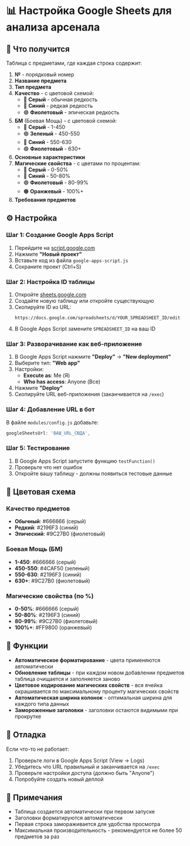 # 📊 Настройка Google Sheets для анализа арсенала

## 🎯 Что получится

Таблица с предметами, где каждая строка содержит:

1. **№** - порядковый номер
2. **Название предмета** 
3. **Тип предмета** 
4. **Качество** - с цветовой схемой:
   - 🔘 **Серый** - обычная редкость
   - 🔵 **Синий** - редкая редкость  
   - 🟣 **Фиолетовый** - эпическая редкость
5. **БМ** (Боевая Мощь) - с цветовой схемой:
   - 🔘 **Серый** - 1-450
   - 🟢 **Зеленый** - 450-550
   - 🔵 **Синий** - 550-630
   - 🟣 **Фиолетовый** - 630+
6. **Основные характеристики**
7. **Магические свойства** - с цветами по процентам:
   - 🔘 **Серый** - 0-50%
   - 🔵 **Синий** - 50-80%
   - 🟣 **Фиолетовый** - 80-99%
   - 🟠 **Оранжевый** - 100%+
8. **Требования предметов**

## ⚙️ Настройка

### Шаг 1: Создание Google Apps Script

1. Перейдите на [script.google.com](https://script.google.com)
2. Нажмите **"Новый проект"**
3. Вставьте код из файла `google-apps-script.js`
4. Сохраните проект (Ctrl+S)

### Шаг 2: Настройка ID таблицы

1. Откройте [sheets.google.com](https://sheets.google.com)
2. Создайте новую таблицу или откройте существующую
3. Скопируйте ID из URL:
   ```
   https://docs.google.com/spreadsheets/d/YOUR_SPREADSHEET_ID/edit
   ```
4. В Google Apps Script замените `SPREADSHEET_ID` на ваш ID

### Шаг 3: Разворачивание как веб-приложение

1. В Google Apps Script нажмите **"Deploy"** → **"New deployment"**
2. Выберите тип: **"Web app"**
3. Настройки:
   - **Execute as**: Me (Я)
   - **Who has access**: Anyone (Все)
4. Нажмите **"Deploy"**
5. Скопируйте URL веб-приложения (заканчивается на `/exec`)

### Шаг 4: Добавление URL в бот

В файле `modules/config.js` добавьте:
```javascript
googleSheetsUrl: 'ВАШ_URL_СЮДА',
```

### Шаг 5: Тестирование

1. В Google Apps Script запустите функцию `testFunction()`
2. Проверьте что нет ошибок
3. Откройте вашу таблицу - должны появиться тестовые данные

## 🎨 Цветовая схема

### Качество предметов
- **Обычный**: #666666 (серый)
- **Редкий**: #2196F3 (синий)
- **Эпический**: #9C27B0 (фиолетовый)

### Боевая Мощь (БМ)
- **1-450**: #666666 (серый)
- **450-550**: #4CAF50 (зеленый)
- **550-630**: #2196F3 (синий)
- **630+**: #9C27B0 (фиолетовый)

### Магические свойства (по %)
- **0-50%**: #666666 (серый)
- **50-80%**: #2196F3 (синий)
- **80-99%**: #9C27B0 (фиолетовый)
- **100%+**: #FF9800 (оранжевый)

## 🔧 Функции

- **Автоматическое форматирование** - цвета применяются автоматически
- **Обновление таблицы** - при каждом новом добавлении предметов таблица очищается и заполняется заново
- **Цветовое кодирование магических свойств** - вся ячейка окрашивается по максимальному проценту магических свойств
- **Автоматическая ширина колонок** - оптимальная ширина для каждого типа данных
- **Замороженные заголовки** - заголовки остаются видимыми при прокрутке

## 🐛 Отладка

Если что-то не работает:

1. Проверьте логи в Google Apps Script (View → Logs)
2. Убедитесь что URL правильный и заканчивается на `/exec`
3. Проверьте настройки доступа (должно быть "Anyone")
4. Попробуйте создать новый деплой

## 📝 Примечания

- Таблица создается автоматически при первом запуске
- Заголовки форматируются автоматически
- Первая строка замораживается для удобства просмотра
- Максимальная производительность - рекомендуется не более 50 предметов за раз 